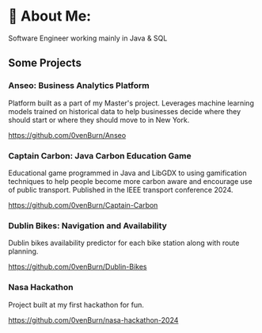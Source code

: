 # 💫 About Me:
Software Engineer working mainly in Java & SQL 

## Some Projects

### Anseo: Business Analytics Platform
Platform built as a part of my Master's project. Leverages machine learning models trained on historical data to help businesses decide where they should start or where they should move to in New York.

<https://github.com/0venBurn/Anseo>
  
### Captain Carbon: Java Carbon Education Game
Educational game programmed in Java and LibGDX to using gamification techniques to help people become more carbon aware and encourage use of public transport. Published in the IEEE transport conference 2024. 

<https://github.com/0venBurn/Captain-Carbon>

### Dublin Bikes: Navigation and Availability 
Dublin bikes availability predictor for each bike station along with route planning.

<https://github.com/0venBurn/Dublin-Bikes>

### Nasa Hackathon 
Project built at my first hackathon for fun.

<https://github.com/0venBurn/nasa-hackathon-2024>
